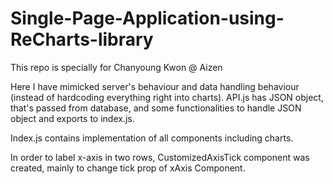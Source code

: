 # Single-Page-Application-using-ReCharts-library
This repo is specially for  Chanyoung Kwon @ Aizen

Here I have mimicked server's behaviour and data handling behaviour (instead of hardcoding everything right into charts). API.js has JSON object, that's passed from database, and some functionalities to handle JSON object and exports to index.js.

Index.js contains implementation of all components including charts. 

In order to label x-axis in two rows, CustomizedAxisTick component was created, mainly to change tick prop of xAxis Component.

